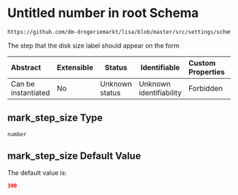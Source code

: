 # Untitled number in root Schema

```txt
https://github.com/dm-drogeriemarkt/lisa/blob/master/src/settings/schema.json#/properties/form_settings/properties/mark_step_size
```

The step that the disk size label should appear on the form


| Abstract            | Extensible | Status         | Identifiable            | Custom Properties | Additional Properties | Access Restrictions | Defined In                                                                               |
| :------------------ | ---------- | -------------- | ----------------------- | :---------------- | --------------------- | ------------------- | ---------------------------------------------------------------------------------------- |
| Can be instantiated | No         | Unknown status | Unknown identifiability | Forbidden         | Allowed               | none                | [settings.schema.json\*](../../src/settings/settings.schema.json "open original schema") |

## mark_step_size Type

`number`

## mark_step_size Default Value

The default value is:

```json
300
```
